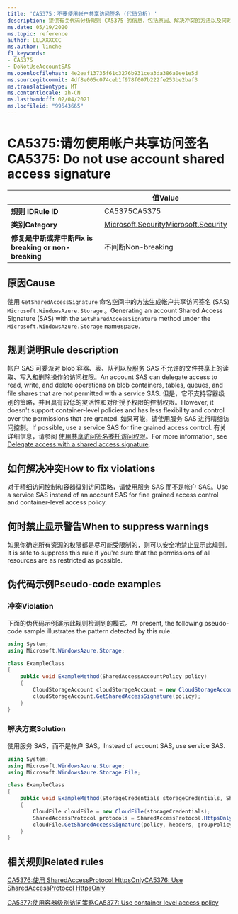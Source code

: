 ```yaml
---
title: 'CA5375：不要使用帐户共享访问签名 (代码分析) '
description: 提供有关代码分析规则 CA5375 的信息，包括原因、解决冲突的方法以及何时取消显示。
ms.date: 05/19/2020
ms.topic: reference
author: LLLXXXCCC
ms.author: linche
f1_keywords:
- CA5375
- DoNotUseAccountSAS
ms.openlocfilehash: 4e2eaf13735f61c3276b931cea3da386a0ee1e5d
ms.sourcegitcommit: 4df8e005c074ceb1f978f007b222fe253be2baf3
ms.translationtype: MT
ms.contentlocale: zh-CN
ms.lasthandoff: 02/04/2021
ms.locfileid: "99543665"
---
```

# <a name="ca5375-do-not-use-account-shared-access-signature"></a><span data-ttu-id="b37f4-103">CA5375:请勿使用帐户共享访问签名</span><span class="sxs-lookup"><span data-stu-id="b37f4-103">CA5375: Do not use account shared access signature</span></span>

| | <span data-ttu-id="b37f4-104">值</span><span class="sxs-lookup"><span data-stu-id="b37f4-104">Value</span></span> |
|-|-|
| <span data-ttu-id="b37f4-105">**规则 ID**</span><span class="sxs-lookup"><span data-stu-id="b37f4-105">**Rule ID**</span></span> |<span data-ttu-id="b37f4-106">CA5375</span><span class="sxs-lookup"><span data-stu-id="b37f4-106">CA5375</span></span>|
| <span data-ttu-id="b37f4-107">**类别**</span><span class="sxs-lookup"><span data-stu-id="b37f4-107">**Category**</span></span> |[<span data-ttu-id="b37f4-108">Microsoft.Security</span><span class="sxs-lookup"><span data-stu-id="b37f4-108">Microsoft.Security</span></span>](security-warnings.md)|
| <span data-ttu-id="b37f4-109">**修复是中断或非中断**</span><span class="sxs-lookup"><span data-stu-id="b37f4-109">**Fix is breaking or non-breaking**</span></span> |<span data-ttu-id="b37f4-110">不间断</span><span class="sxs-lookup"><span data-stu-id="b37f4-110">Non-breaking</span></span>|

## <a name="cause"></a><span data-ttu-id="b37f4-111">原因</span><span class="sxs-lookup"><span data-stu-id="b37f4-111">Cause</span></span>

<span data-ttu-id="b37f4-112">使用 `GetSharedAccessSignature` 命名空间中的方法生成帐户共享访问签名 (SAS) `Microsoft.WindowsAzure.Storage` 。</span><span class="sxs-lookup"><span data-stu-id="b37f4-112">Generating an account Shared Access Signature (SAS) with the `GetSharedAccessSignature` method under the `Microsoft.WindowsAzure.Storage` namespace.</span></span>

## <a name="rule-description"></a><span data-ttu-id="b37f4-113">规则说明</span><span class="sxs-lookup"><span data-stu-id="b37f4-113">Rule description</span></span>

<span data-ttu-id="b37f4-114">帐户 SAS 可委派对 blob 容器、表、队列以及服务 SAS 不允许的文件共享上的读取、写入和删除操作的访问权限。</span><span class="sxs-lookup"><span data-stu-id="b37f4-114">An account SAS can delegate access to read, write, and delete operations on blob containers, tables, queues, and file shares that are not permitted with a service SAS.</span></span> <span data-ttu-id="b37f4-115">但是，它不支持容器级别的策略，并且具有较低的灵活性和对所授予权限的控制权限。</span><span class="sxs-lookup"><span data-stu-id="b37f4-115">However, it doesn't support container-level policies and has less flexibility and control over the permissions that are granted.</span></span> <span data-ttu-id="b37f4-116">如果可能，请使用服务 SAS 进行精细访问控制。</span><span class="sxs-lookup"><span data-stu-id="b37f4-116">If possible, use a service SAS for fine grained access control.</span></span> <span data-ttu-id="b37f4-117">有关详细信息，请参阅 [使用共享访问签名委托访问权限](/rest/api/storageservices/delegate-access-with-shared-access-signature)。</span><span class="sxs-lookup"><span data-stu-id="b37f4-117">For more information, see [Delegate access with a shared access signature](/rest/api/storageservices/delegate-access-with-shared-access-signature).</span></span>

## <a name="how-to-fix-violations"></a><span data-ttu-id="b37f4-118">如何解决冲突</span><span class="sxs-lookup"><span data-stu-id="b37f4-118">How to fix violations</span></span>

<span data-ttu-id="b37f4-119">对于精细访问控制和容器级别访问策略，请使用服务 SAS 而不是帐户 SAS。</span><span class="sxs-lookup"><span data-stu-id="b37f4-119">Use a service SAS instead of an account SAS for fine grained access control and container-level access policy.</span></span>

## <a name="when-to-suppress-warnings"></a><span data-ttu-id="b37f4-120">何时禁止显示警告</span><span class="sxs-lookup"><span data-stu-id="b37f4-120">When to suppress warnings</span></span>

<span data-ttu-id="b37f4-121">如果你确定所有资源的权限都是尽可能受限制的，则可以安全地禁止显示此规则。</span><span class="sxs-lookup"><span data-stu-id="b37f4-121">It is safe to suppress this rule if you're sure that the permissions of all resources are as restricted as possible.</span></span>

## <a name="pseudo-code-examples"></a><span data-ttu-id="b37f4-122">伪代码示例</span><span class="sxs-lookup"><span data-stu-id="b37f4-122">Pseudo-code examples</span></span>

### <a name="violation"></a><span data-ttu-id="b37f4-123">冲突</span><span class="sxs-lookup"><span data-stu-id="b37f4-123">Violation</span></span>

<span data-ttu-id="b37f4-124">下面的伪代码示例演示此规则检测到的模式。</span><span class="sxs-lookup"><span data-stu-id="b37f4-124">At present, the following pseudo-code sample illustrates the pattern detected by this rule.</span></span>

```csharp
using System;
using Microsoft.WindowsAzure.Storage;

class ExampleClass
{
    public void ExampleMethod(SharedAccessAccountPolicy policy)
    {
        CloudStorageAccount cloudStorageAccount = new CloudStorageAccount();
        cloudStorageAccount.GetSharedAccessSignature(policy);
    }
}
```

### <a name="solution"></a><span data-ttu-id="b37f4-125">解决方案</span><span class="sxs-lookup"><span data-stu-id="b37f4-125">Solution</span></span>

<span data-ttu-id="b37f4-126">使用服务 SAS，而不是帐户 SAS。</span><span class="sxs-lookup"><span data-stu-id="b37f4-126">Instead of account SAS, use service SAS.</span></span>

```csharp
using System;
using Microsoft.WindowsAzure.Storage;
using Microsoft.WindowsAzure.Storage.File;

class ExampleClass
{
    public void ExampleMethod(StorageCredentials storageCredentials, SharedAccessFilePolicy policy, SharedAccessFileHeaders headers, string groupPolicyIdentifier, IPAddressOrRange ipAddressOrRange)
    {
        CloudFile cloudFile = new CloudFile(storageCredentials);
        SharedAccessProtocol protocols = SharedAccessProtocol.HttpsOnly;
        cloudFile.GetSharedAccessSignature(policy, headers, groupPolicyIdentifier, protocols, ipAddressOrRange);
    }
}
```

## <a name="related-rules"></a><span data-ttu-id="b37f4-127">相关规则</span><span class="sxs-lookup"><span data-stu-id="b37f4-127">Related rules</span></span>

[<span data-ttu-id="b37f4-128">CA5376:使用 SharedAccessProtocol HttpsOnly</span><span class="sxs-lookup"><span data-stu-id="b37f4-128">CA5376: Use SharedAccessProtocol HttpsOnly</span></span>](ca5376.md)

[<span data-ttu-id="b37f4-129">CA5377:使用容器级别访问策略</span><span class="sxs-lookup"><span data-stu-id="b37f4-129">CA5377: Use container level access policy</span></span>](ca5377.md)
